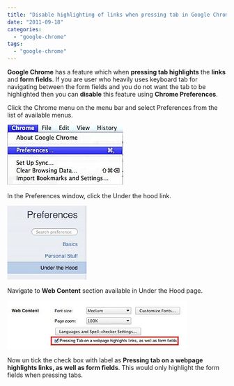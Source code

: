```yaml
---
title: "Disable highlighting of links when pressing tab in Google Chrome"
date: "2011-09-18"
categories: 
  - "google-chrome"
tags: 
  - "google-chrome"
---
```


**Google Chrome** has a feature which when **pressing tab highlights** the **links** and **form fields**. If you are user who heavily uses keyboard tab for navigating between the form fields and you do not want the tab to be highlighted then you can **disable** this feature using **Chrome Preferences**.

Click the Chrome menu on the menu bar and select Preferences from the list of available menus.

  
![201109180806.jpg](/assets/images/2011091808061.jpg)

In the Preferences window, click the Under the hood link.

  
![201109180806.jpg](/assets/images/201109180806.jpg)

Navigate to **Web Content** section available in Under the Hood page.

  
![201109180808.jpg](/assets/images/201109180808.jpg)

Now un tick the check box with label as **Pressing tab on a webpage highlights links, as well as form fields**. This would only highlight the form fields when pressing tabs.
